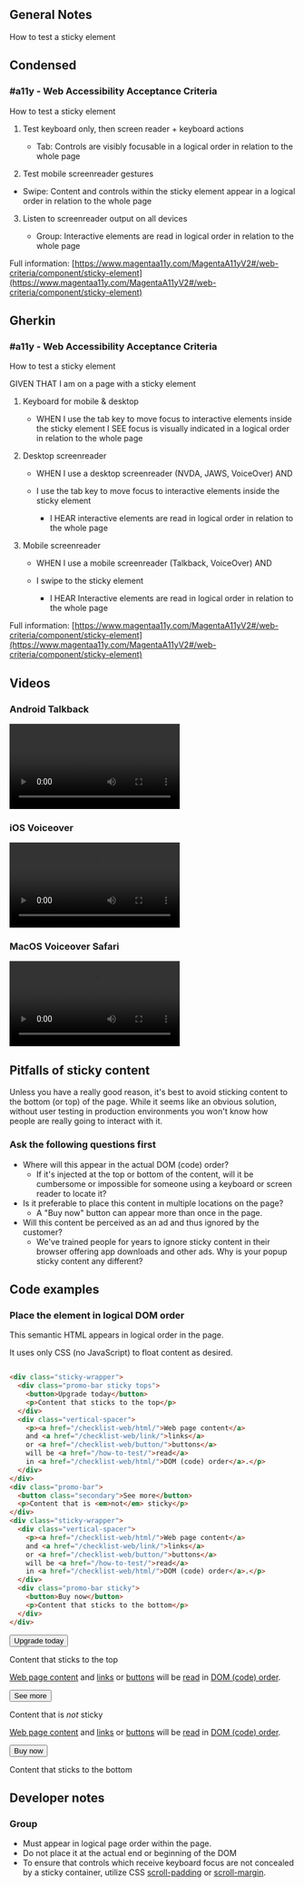 ## General Notes

How to test a sticky element

## Condensed

### #a11y - Web Accessibility Acceptance Criteria

How to test a sticky element

1. Test keyboard only, then screen reader + keyboard actions

   - Tab: Controls are visibly focusable in a logical order in relation to the whole page

2. Test mobile screenreader gestures

  - Swipe: Content and controls within the sticky element appear in a logical order in relation to the whole page

3. Listen to screenreader output on all devices

   - Group: Interactive elements are read in logical order in relation to the whole page


Full information: [https://www.magentaa11y.com/MagentaA11yV2#/web-criteria/component/sticky-element](https://www.magentaa11y.com/MagentaA11yV2#/web-criteria/component/sticky-element)

## Gherkin

### #a11y - Web Accessibility Acceptance Criteria

How to test a sticky element

GIVEN THAT I am on a page with a sticky element

1. Keyboard for mobile & desktop

   - WHEN I use the tab key to move focus to interactive elements inside the sticky element I SEE focus is visually indicated in a logical order in relation to the whole page

2. Desktop screenreader

   - WHEN I use a desktop screenreader (NVDA, JAWS, VoiceOver) AND

   - I use the tab key to move focus to interactive elements inside the sticky element
      - I HEAR interactive elements are read in logical order in relation to the whole page

3. Mobile screenreader

   - WHEN I use a mobile screenreader (Talkback, VoiceOver) AND

   - I swipe to the sticky element
      - I HEAR Interactive elements are read in logical order in relation to the whole page


Full information: [https://www.magentaa11y.com/MagentaA11yV2#/web-criteria/component/sticky-element](https://www.magentaa11y.com/MagentaA11yV2#/web-criteria/component/sticky-element)

<!-- ## Developer Notes

### Name

- Typically doesn’t have a name or description since there must be only one instance per page. -->

## Videos

### Android Talkback
<video controls>
  <source src="media/video/web/sticky/Android Talkback-sticky-content.mp4" type="video/webm">
  Your browser does not support the video tag.
</video>

### iOS Voiceover
<video controls>
  <source src="media/video/web/sticky/iOS Voiceover-sticky-content.mp4" type="video/webm">
  Your browser does not support the video tag.
</video>

### MacOS Voiceover Safari
<video controls>
  <source src="media/video/web/sticky/MacOS-Voiceover-Safari-sticky-content.mp4" type="video/webm">
  Your browser does not support the video tag.
</video>



## Pitfalls of sticky content

Unless you have a really good reason, it's best to avoid sticking content to the bottom (or top) of the page. While it seems like an obvious solution, without user testing in production environments you won't know how people are really going to interact with it.

### Ask the following questions first

- Where will this appear in the actual DOM (code) order?
  - If it's injected at the top or bottom of the content, will it be cumbersome or impossible for someone using a keyboard or screen reader to locate it?
- Is it preferable to place this content in multiple locations on the page?
  - A "Buy now" button can appear more than once in the page.
- Will this content be perceived as an ad and thus ignored by the customer?
  - We've trained people for years to ignore sticky content in their browser offering app downloads and other ads. Why is your popup sticky content any different?

## Code examples

### Place the element in logical DOM order

This semantic HTML appears in logical order in the page. 

It uses only CSS (no JavaScript) to float content as desired.

```html

<div class="sticky-wrapper">
  <div class="promo-bar sticky tops">
    <button>Upgrade today</button>
    <p>Content that sticks to the top</p>
  </div>
  <div class="vertical-spacer">
    <p><a href="/checklist-web/html/">Web page content</a> 
    and <a href="/checklist-web/link/">links</a>
    or <a href="/checklist-web/button/">buttons</a>
    will be <a href="/how-to-test/">read</a>  
    in <a href="/checklist-web/html/">DOM (code) order</a>.</p>
  </div>
</div>
<div class="promo-bar">
  <button class="secondary">See more</button>
  <p>Content that is <em>not</em> sticky</p>
</div>
<div class="sticky-wrapper">
  <div class="vertical-spacer">
    <p><a href="/checklist-web/html/">Web page content</a>
    and <a href="/checklist-web/link/">links</a>
    or <a href="/checklist-web/button/">buttons</a>
    will be <a href="/how-to-test/">read</a>  
    in <a href="/checklist-web/html/">DOM (code) order</a>.</p>
  </div>
  <div class="promo-bar sticky">
    <button>Buy now</button>
    <p>Content that sticks to the bottom</p>
  </div>
</div>
```


<example>
<div class="sticky-wrapper">
  <div class="promo-bar sticky top">
    <button class="Magentaa11y-button Magentaa11y-button--primary">Upgrade today</button>
    <p>Content that sticks to the top</p>
  </div>
  <div class="vertical-spacer">
    <p><a href="/checklist-web/html/">Web page content</a> 
    and <a href="/checklist-web/link/">links</a>
    or <a href="/checklist-web/button/">buttons</a>
    will be <a href="/how-to-test/">read</a>  
    in <a href="/checklist-web/html/">DOM (code) order</a>.</p>
  </div>
</div>
<div class="promo-bar">
  <button class="Magentaa11y-button Magentaa11y-button--primary">See more</button>
  <p>Content that is <em>not</em> sticky</p>
</div>
<div class="sticky-wrapper">
  <div class="vertical-spacer">
    <p><a href="/checklist-web/html/">Web page content</a>
    and <a href="/checklist-web/link/">links</a>
    or <a href="/checklist-web/button/">buttons</a>
    will be <a href="/how-to-test/">read</a>  
    in <a href="/checklist-web/html/">DOM (code) order</a>.</p>
  </div>
  <div class="promo-bar sticky">
    <button class="Magentaa11y-button Magentaa11y-button--primary">Buy now</button>
    <p>Content that sticks to the bottom</p>
  </div>
</div>
</example>


## Developer notes

### Group

- Must appear in logical page order within the page.
- Do not place it at the actual end or beginning of the DOM
- To ensure that controls which receive keyboard focus are not concealed by a sticky container, utilize CSS [scroll-padding](https://developer.mozilla.org/en-US/docs/Web/CSS/scroll-padding) or [scroll-margin](https://developer.mozilla.org/en-US/docs/Web/CSS/scroll-margin).